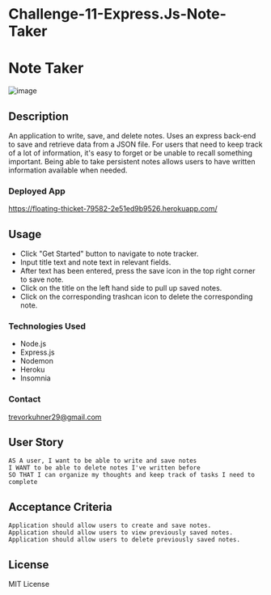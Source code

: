 # Challenge-11-Express.Js-Note-Taker
# Note Taker

![image](https://github.com/TKuhner/Challenge-11-Express.Js-Note-Taker/assets/71107536/8c3e4d3b-08fc-4370-bd74-26deb12203f0)



## Description
An application to write, save, and delete notes. Uses an express back-end to save and retrieve data from a JSON file. For users that need to keep track of a lot of information, it's easy to forget or be unable to recall something important. Being able to take persistent notes allows users to have written information available when needed.

### Deployed App
https://floating-thicket-79582-2e51ed9b9526.herokuapp.com/

## Usage
- Click "Get Started" button to navigate to note tracker.
- Input title text and note text in relevant fields.
- After text has been entered, press the save icon in the top right corner to save note.
- Click on the title on the left hand side to pull up saved notes.
- Click on the corresponding trashcan icon to delete the corresponding note.

### Technologies Used
- Node.js
- Express.js
- Nodemon
- Heroku
- Insomnia

### Contact
trevorkuhner29@gmail.com

## User Story
```
AS A user, I want to be able to write and save notes
I WANT to be able to delete notes I've written before
SO THAT I can organize my thoughts and keep track of tasks I need to complete
```

## Acceptance Criteria
```
Application should allow users to create and save notes.
Application should allow users to view previously saved notes.
Application should allow users to delete previously saved notes.
```

## License
MIT License

